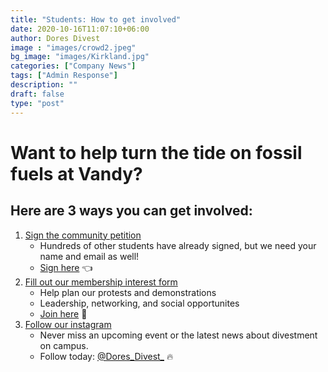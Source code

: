 ```yaml
---
title: "Students: How to get involved"
date: 2020-10-16T11:07:10+06:00
author: Dores Divest
image : "images/crowd2.jpeg"
bg_image: "images/Kirkland.jpg"
categories: ["Company News"]
tags: ["Admin Response"]
description: ""
draft: false
type: "post"
---
```


# Want to help turn the tide on fossil fuels at Vandy?
## Here are 3 ways you can get involved:

1. [Sign the community petition](https://docs.google.com/forms/d/e/1FAIpQLSctiWHuZPyfC6HuqV8R_3ML9dCZQGxNf7Sjj7ZSRgEl7vwGzw/viewform)
	* Hundreds of other students have already signed, but we need your name and email as well!
	* [Sign here](https://docs.google.com/forms/d/e/1FAIpQLSctiWHuZPyfC6HuqV8R_3ML9dCZQGxNf7Sjj7ZSRgEl7vwGzw/viewform) 👈
2. [Fill out our membership interest form](https://docs.google.com/forms/d/e/1FAIpQLSdAqZYhFF-pVAads9_-EJjoe54tlFfVcTaJG2iS3D9CgF6QwQ/viewform)
	* Help plan our protests and demonstrations
	* Leadership, networking, and social opportunites
	* [Join here](https://docs.google.com/forms/d/e/1FAIpQLSdAqZYhFF-pVAads9_-EJjoe54tlFfVcTaJG2iS3D9CgF6QwQ/viewform) 📣
3. [Follow our instagram](https://www.instagram.com/dores_divest_/)
	* Never miss an upcoming event or the latest news about divestment on campus.
	* Follow today: [@Dores_Divest_](https://www.instagram.com/dores_divest_/) 🔥
